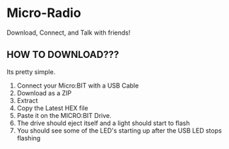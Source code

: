 # Micro-Radio
Download, Connect, and Talk with friends!

HOW TO DOWNLOAD???
------------------
Its pretty simple.
1. Connect your Micro:BIT with a USB Cable
2. Download as a ZIP
3. Extract
4. Copy the Latest HEX file
5. Paste it on the MICRO:BIT Drive.
6. The drive should eject itself and a light should start to flash
7. You should see some of the LED's starting up after the USB LED stops flashing
